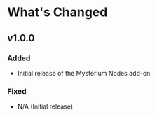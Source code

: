 # What's Changed

## v1.0.0

### Added
- Initial release of the Mysterium Nodes add-on

### Fixed
- N/A (Initial release)